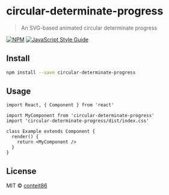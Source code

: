 # circular-determinate-progress

> An SVG-based animated circular determinate progress

[![NPM](https://img.shields.io/npm/v/circular-determinate-progress.svg)](https://www.npmjs.com/package/circular-determinate-progress) [![JavaScript Style Guide](https://img.shields.io/badge/code_style-standard-brightgreen.svg)](https://standardjs.com)

## Install

```bash
npm install --save circular-determinate-progress
```

## Usage

```tsx
import React, { Component } from 'react'

import MyComponent from 'circular-determinate-progress'
import 'circular-determinate-progress/dist/index.css'

class Example extends Component {
  render() {
    return <MyComponent />
  }
}
```

## License

MIT © [conteit86](https://github.com/conteit86)
